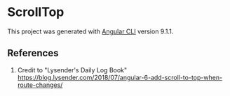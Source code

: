 # ScrollTop

This project was generated with [Angular CLI](https://github.com/angular/angular-cli) version 9.1.1.

## References

1. Credit to "Lysender's Daily Log Book" <https://blog.lysender.com/2018/07/angular-6-add-scroll-to-top-when-route-changes/>

